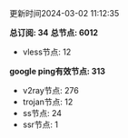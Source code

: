 更新时间2024-03-02 11:12:35

**总订阅: 34**
**总节点: 6012**
- vless节点: 12

**google ping有效节点: 313**
- v2ray节点: 276
- trojan节点: 12
- ss节点: 24
- ssr节点: 1

